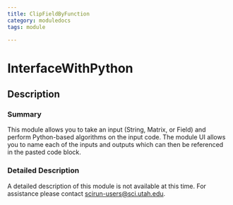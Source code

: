 ```yaml
---
title: ClipFieldByFunction
category: moduledocs
tags: module

---
```


# InterfaceWithPython

## Description

### Summary

This module allows you to take an input (String, Matrix, or Field) and perform Python-based algorithms on the input code. The module UI allows you to name each of the inputs and outputs which can then be referenced in the pasted code block. 

### Detailed Description

A detailed description of this module is not available at this time. For assistance please contact scirun-users@sci.utah.edu. 